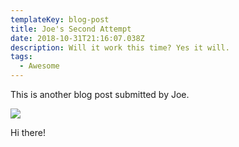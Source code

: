 ```yaml
---
templateKey: blog-post
title: Joe's Second Attempt
date: 2018-10-31T21:16:07.038Z
description: Will it work this time? Yes it will.
tags:
  - Awesome
---
```

This is another blog post submitted by Joe.

![](/img/strongarm.png)

Hi there!
